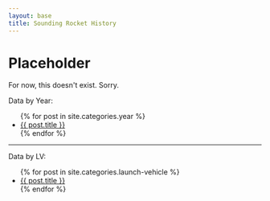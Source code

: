 ```yaml
---
layout: base
title: Sounding Rocket History
---
```


# Placeholder

For now, this doesn't exist. Sorry.

Data by Year:

<ul>
{% for post in site.categories.year %}
  <li><a href="{{ relative }}{{ post.url }}">{{ post.title }}</a></li>
{% endfor %}
</ul>

---

Data by LV:

<ul>
{% for post in site.categories.launch-vehicle %}
  <li><a href="{{ relative }}{{ post.url }}">{{ post.title }}</a></li>
{% endfor %}
</ul>


